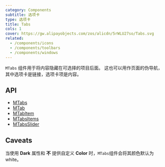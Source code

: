 ```yaml
---
category: Components
subtitle: 选项卡
type: 选项卡
title: Tabs
cols: 1
cover: https://gw.alipayobjects.com/zos/alicdn/5rWLU27so/Tabs.svg
related:
  - /components/icons
  - /components/toolbars
  - /components/windows
---
```


`MTabs` 组件用于将内容隐藏在可选择的项目后面。 这也可以用作页面的伪导航，其中选项卡是链接，选项卡项是内容。

## API

- [MTabs](/api/MTabs)
- [MTab](/api/MTab)
- [MTabItem](/api/MTabItem)
- [MTabsItems](/api/MTabsItems)
- [MTabsSlider](/api/MTabsSlider)

## Caveats

<!--alert:warning-->
当使用 **Dark** 属性和 **不** 提供自定义 **Color** 时，`MTabs`组件会将其颜色默认为 white。
